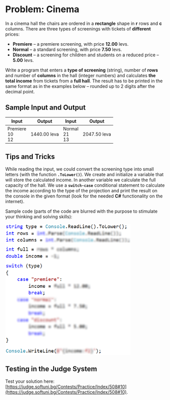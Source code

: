 # Problem: Cinema

In a cinema hall the chairs are ordered in a **rectangle** shape in **r** rows and **c** columns. There are three types of screenings with tickets of **different** prices:

* **Premiere** – a premiere screening, with price **12.00** levs.
* **Normal** – a standard screening, with price **7.50** levs.
* **Discount** – a screening for children and students on a reduced price – **5.00** levs.

Write a program that enters a **type of screening** (string), number of **rows** and number of **columns** in the hall (integer numbers) and calculates **the total income** from tickets from a **full hall**. The result has to be printed in the same format as in the examples below – rounded up to 2 digits after the decimal point.

## Sample Input and Output

| Input | Output | Input | Output |
|----|-----|----|-----|
|Premiere<br>10<br>12|1440.00 leva|Normal<br>21<br>13|2047.50 leva|

## Tips and Tricks

While reading the input, we could convert the screening type into small letters (with the function **`.ToLower()`**). We create and initialize a variable that will store the calculated income. In another variable we calculate the full capacity of the hall. We use a **`switch-case`** conditional statement to calculate the income according to the type of the projection and print the result on the console in the given format (look for the needed **C#** functionality on the internet). 

Sample code (parts of the code are blurred with the purpose to stimulate your thinking and solving skills):

![](/assets/chapter-4-images/11.Cinema-01.png)

## Testing in the Judge System

Test your solution here: [https://judge.softuni.bg/Contests/Practice/Index/508#10](https://judge.softuni.bg/Contests/Practice/Index/508#10).
